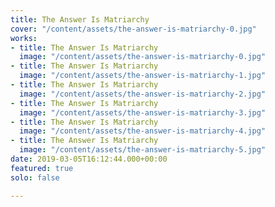 ```yaml
---
title: The Answer Is Matriarchy
cover: "/content/assets/the-answer-is-matriarchy-0.jpg"
works:
- title: The Answer Is Matriarchy
  image: "/content/assets/the-answer-is-matriarchy-0.jpg"
- title: The Answer Is Matriarchy
  image: "/content/assets/the-answer-is-matriarchy-1.jpg"
- title: The Answer Is Matriarchy
  image: "/content/assets/the-answer-is-matriarchy-2.jpg"
- title: The Answer Is Matriarchy
  image: "/content/assets/the-answer-is-matriarchy-3.jpg"
- title: The Answer Is Matriarchy
  image: "/content/assets/the-answer-is-matriarchy-4.jpg"
- title: The Answer Is Matriarchy
  image: "/content/assets/the-answer-is-matriarchy-5.jpg"
date: 2019-03-05T16:12:44.000+00:00
featured: true
solo: false

---
```

